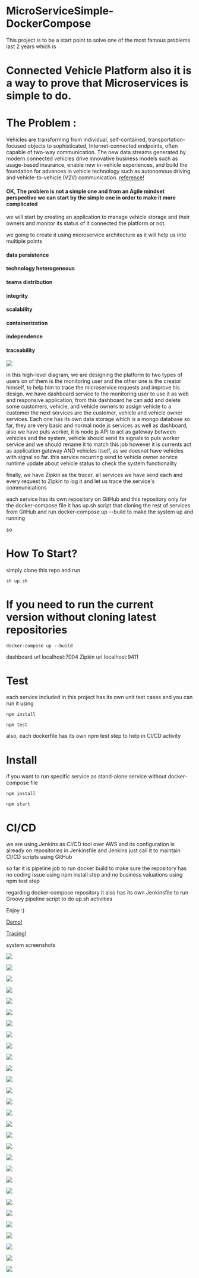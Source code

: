 
# MicroServiceSimple-DockerCompose
This project is to be a start point to solve one of the most famous problems last 2 years which is
# Connected Vehicle Platform also it is a way to prove that Microservices is simple to do.
# The Problem :
Vehicles are transforming from individual, self-contained, transportation-focused objects to sophisticated, Internet-connected endpoints, often capable of two-way communication. The new data streams generated by modern connected vehicles drive innovative business models such as usage-based insurance, enable new in-vehicle experiences, and build the foundation for advances in vehicle technology such as autonomous driving and vehicle-to-vehicle (V2V) communication.
 <a href="https://cloud.google.com/solutions/designing-connected-vehicle-platform">reference!</a> 

#### OK, The problem is not a simple one and from an Agile mindset perspective we can start by the simple one in order to make it more complicated
we will start by creating an application to manage vehicle storage and their owners and monitor its status of it connected the platform or not.

we going to create it using microservice architecture as it will help us into multiple points
#### data persistence
#### technology heterogeneous
#### teams distribution
#### integrity
#### scalability
#### containerization
#### independence
#### traceability


<img src="https://raw.githubusercontent.com/LuaySakr/MicroServiceSimple-DockerCompose/master/Connected%20Vehicle%20Platform.jpg"></img>



in this high-level diagram, we are designing the platform to two types of users on of them is the monitoring user and the other one is the creator himself, to help him to trace the microservice requests and improve his design.
we have dashboard service to the monitoring user to use it as web and responsive application, from this dashboard he can add and delete some customers, vehicle, and vehicle owners to assign vehicle to a customer the next services are the customer, vehicle and vehicle owner services. Each one has its own data storage which is a mongo database so far, 
they are very basic and normal node js services as well as dashboard,
also we have puls worker, it is node js API to act as gateway between vehicles and the system, vehicle should send its signals to puls worker service and we should rename it to match this job however it is currents act as application gateway AND vehicles itself, as we doesnot have vehicles with signal so far.
this service recurring send to vehicle owner service runtime update about vehicle status to check the system functionality

finally, we have Zipkin as the tracer, all services we have send each and every request to Zipkin to log it and let us trace the service's communications

each service has its own repository on GitHub and this repository only for the docker-compose file
it has up.sh script that cloning the rest of services from GitHub and run docker-compose up --build to make the system up and running 

so 
# How To Start?
simply clone this repo and run 


`
sh up.sh 
`



# If you need to run the current version without cloning latest repositories



`
docker-compose up --build
`



dashboard url localhost:7004
Zipkin url localhost:9411



# Test 
each service included in this project has its own unit test cases and you can run it using


`
npm install
`

`
npm test
`


also, each dockerfile has its own npm test step to help in CI/CD activity 


# Install
if you want to run specific service as stand-alone service without docker-compose file


`
npm install 
`

`
npm start
`


# CI/CD
we are using Jenkins as CI/CD tool over AWS and its configuration is already on repositories in Jenkinsfile and Jenkins just call it to maintain CI/CD scripts using GitHub

so far it is pipeline job to run docker build to make sure the repository has no coding issue using npm install step and no business valuations using npm test step


regarding docker-compose repository it also has its own Jenkinsfile to run Groovy pipeline script to do up.sh activities

Enjoy :)

 <a href="http://ec2-52-87-234-140.compute-1.amazonaws.com:7004/VehicleOwners">Demo!</a> 

 <a href="http://ec2-52-87-234-140.compute-1.amazonaws.com:9411">Tracing!</a> 





system screenshots


<img src="https://raw.githubusercontent.com/LuaySakr/MicroServiceSimple-DockerCompose/master/imgs/Screenshot%20from%202019-02-24%2023-06-14.png"></img>


<img src="https://raw.githubusercontent.com/LuaySakr/MicroServiceSimple-DockerCompose/master/imgs/Screenshot%20from%202019-02-24%2023-06-51.png"></img>



<img src="https://raw.githubusercontent.com/LuaySakr/MicroServiceSimple-DockerCompose/master/imgs/Screenshot%20from%202019-02-24%2023-07-05.png"></img>



<img src="https://raw.githubusercontent.com/LuaySakr/MicroServiceSimple-DockerCompose/master/imgs/Screenshot%20from%202019-02-24%2023-07-13.png"></img>




<img src="https://raw.githubusercontent.com/LuaySakr/MicroServiceSimple-DockerCompose/master/imgs/Screenshot%20from%202019-02-24%2023-07-29.png"></img>



<img src="https://raw.githubusercontent.com/LuaySakr/MicroServiceSimple-DockerCompose/master/imgs/Screenshot%20from%202019-02-24%2023-07-36.png"></img>



<img src="https://raw.githubusercontent.com/LuaySakr/MicroServiceSimple-DockerCompose/master/imgs/Screenshot%20from%202019-02-24%2023-08-00.png"></img>




<img src="https://raw.githubusercontent.com/LuaySakr/MicroServiceSimple-DockerCompose/master/imgs/Screenshot%20from%202019-02-24%2023-14-38.png"></img>



<img src="https://raw.githubusercontent.com/LuaySakr/MicroServiceSimple-DockerCompose/master/imgs/Screenshot%20from%202019-02-24%2023-16-26.png"></img>



<img src="https://raw.githubusercontent.com/LuaySakr/MicroServiceSimple-DockerCompose/master/imgs/Screenshot%20from%202019-02-24%2023-16-44.png"></img>




<img src="https://raw.githubusercontent.com/LuaySakr/MicroServiceSimple-DockerCompose/master/imgs/Screenshot%20from%202019-02-24%2023-17-08.png"></img>



<img src="https://raw.githubusercontent.com/LuaySakr/MicroServiceSimple-DockerCompose/master/imgs/Screenshot%20from%202019-02-24%2023-30-11.png"></img>



<img src="https://raw.githubusercontent.com/LuaySakr/MicroServiceSimple-DockerCompose/master/imgs/Screenshot%20from%202019-02-24%2023-30-18.png"></img>




<img src="https://raw.githubusercontent.com/LuaySakr/MicroServiceSimple-DockerCompose/master/imgs/Screenshot%20from%202019-02-24%2023-30-28.png"></img>



<img src="https://raw.githubusercontent.com/LuaySakr/MicroServiceSimple-DockerCompose/master/imgs/Screenshot%20from%202019-02-24%2023-31-35.png"></img>



<img src="https://raw.githubusercontent.com/LuaySakr/MicroServiceSimple-DockerCompose/master/imgs/Screenshot%20from%202019-02-24%2023-31-42.png"></img>




<img src="https://raw.githubusercontent.com/LuaySakr/MicroServiceSimple-DockerCompose/master/imgs/Screenshot%20from%202019-02-24%2023-32-43.png"></img>



<img src="https://raw.githubusercontent.com/LuaySakr/MicroServiceSimple-DockerCompose/master/imgs/Screenshot%20from%202019-02-24%2023-33-16.png"></img>



<img src="https://raw.githubusercontent.com/LuaySakr/MicroServiceSimple-DockerCompose/master/imgs/Screenshot%20from%202019-02-24%2023-33-19.png"></img>




<img src="https://raw.githubusercontent.com/LuaySakr/MicroServiceSimple-DockerCompose/master/imgs/Screenshot%20from%202019-02-24%2023-35-56.png"></img>



<img src="https://raw.githubusercontent.com/LuaySakr/MicroServiceSimple-DockerCompose/master/imgs/Screenshot%20from%202019-02-24%2023-36-05.png"></img>



<img src="https://raw.githubusercontent.com/LuaySakr/MicroServiceSimple-DockerCompose/master/imgs/Screenshot%20from%202019-02-24%2023-36-17.png"></img>




<img src="https://raw.githubusercontent.com/LuaySakr/MicroServiceSimple-DockerCompose/master/imgs/Screenshot%20from%202019-02-24%2023-36-28.png"></img>



<img src="https://raw.githubusercontent.com/LuaySakr/MicroServiceSimple-DockerCompose/master/imgs/Screenshot%20from%202019-02-24%2023-38-47.png"></img>
 


<img src="https://raw.githubusercontent.com/LuaySakr/MicroServiceSimple-DockerCompose/master/imgs/Screenshot%20from%202019-02-24%2023-38-59.png"></img>




<img src="https://raw.githubusercontent.com/LuaySakr/MicroServiceSimple-DockerCompose/master/imgs/Screenshot%20from%202019-02-24%2023-49-39.png"></img>



<img src="https://raw.githubusercontent.com/LuaySakr/MicroServiceSimple-DockerCompose/master/imgs/Screenshot%20from%202019-02-24%2023-49-49.png"></img>



<img src="https://raw.githubusercontent.com/LuaySakr/MicroServiceSimple-DockerCompose/master/imgs/Screenshot%20from%202019-02-24%2023-50-04.png"></img>





<img src="https://raw.githubusercontent.com/LuaySakr/MicroServiceSimple-DockerCompose/master/imgs/Screenshot%20from%202019-02-24%2023-50-17.png"></img>




